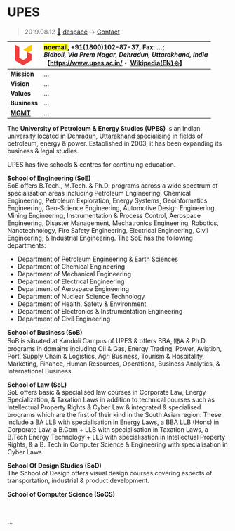 # UPES
> 2019.08.12 [🚀](../../index/index.md) [despace](../index.md) → [Contact](../contact.md)

|[![](../f/contact/u/upes_logo1_thumb.webp)](../f/contact/u/upes_logo1.webp)|<mark>noemail</mark>, +91(1800)102-87-37, Fax: …;<br> *Bidholi, Via Prem Nagar, Dehradun, Uttarakhand, India*<br> 【<https://www.upes.ac.in/>・ [Wikipedia(EN) ⎆](https://en.wikipedia.org/wiki/University_of_Petroleum_and_Energy_Studies)】|
|:--|:--|
|**Mission**|…|
|**Vision**|…|
|**Values**|…|
|**Business**|…|
|**[MGMT](../mgmt.md)**|…|

The **University of Petroleum & Energy Studies (UPES)** is an Indian university located in Dehradun, Uttarakhand specialising in fields of petroleum, energy & power. Established in 2003, it has been expanding its business & legal studies.

UPES has five schools & centres for continuing education.

**School of Engineering (SoE)**  
SoE offers B.Tech., M.Tech. & Ph.D. programs across a wide spectrum of specialisation areas including Petroleum Engineering, Chemical Engineering, Petroleum Exploration, Energy Systems, Geoinformatics Engineering, Geo-Science Engineering, Automotive Design Engineering, Mining Engineering, Instrumentation & Process Control, Aerospace Engineering, Disaster Management, Mechatronics Engineering, Robotics, Nanotechnology, Fire Safety Engineering, Electrical Engineering, Civil Engineering, & Industrial Engineering. The SoE has the following departments:

   - Department of Petroleum Engineering & Earth Sciences
   - Department of Chemical Engineering
   - Department of Mechanical Engineering
   - Department of Electrical Engineering
   - Department of Aerospace Engineering
   - Department of Nuclear Science Technology
   - Department of Health, Safety & Environment
   - Department of Electronics & Instrumentation Engineering
   - Department of Civil Engineering

**School of Business (SoB)**  
SoB is situated at Kandoli Campus of UPES & offers BBA, ㎆A & Ph.D. programs in domains including Oil & Gas, Energy Trading, Power, Aviation, Port, Supply Chain & Logistics, Agri Business, Tourism & Hospitality, Marketing, Finance, Human Resources, Operations, Business Analytics, & International Business.

**School of Law (SoL)**  
SoL offers basic & specialised law courses in Corporate Law, Energy Specialization, & Taxation Laws in addition to technical courses such as Intellectual Property Rights & Cyber Law & integrated & specialised programs which are the first of their kind in the South Asian region. These include a BA LLB with specialisation in Energy Laws, a BBA LLB (Hons) in Corporate Law, a B.Com + LLB with specialisation in Taxation Laws, a B.Tech Energy Technology + LLB with specialisation in Intellectual Property Rights, & a B. Tech in Computer Science & Engineering with specialisation in Cyber Laws.

**School Of Design Studies (SoD)**  
The School of Design offers visual design courses covering aspects of transportation, industrial & product development.

**School of Computer Science (SoCS)**

<p style="page-break-after:always"> </p>

…
